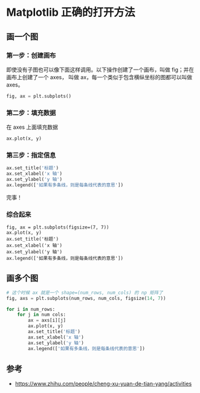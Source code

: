 # Matplotlib 正确的打开方法

## 画一个图

### 第一步：创建画布

即使没有子图也可以像下面这样调用。以下操作创建了一个画布，叫做 fig；并在画布上创建了一个 axes， 叫做 ax，每一个类似于包含横纵坐标的图都可以叫做 axes。

```python
fig, ax = plt.subplots()
```

### 第二步：填充数据

在 axes 上面填充数据

```python
ax.plot(x, y)
```

### 第三步：指定信息

```python
ax.set_title('标题')
ax.set_xlabel('x 轴')
ax.set_ylabel('y 轴')
ax.legend(['如果有多条线，则是每条线代表的意思'])
```

完事！

### 综合起来

```
fig, ax = plt.subplots(figsize=(7, 7))
ax.plot(x, y)
ax.set_title('标题')
ax.set_xlabel('x 轴')
ax.set_ylabel('y 轴')
ax.legend(['如果有多条线，则是每条线代表的意思'])
```

## 画多个图

```python
# 这个时候 ax 就是一个 shape=(num_rows, num_cols) 的 np 矩阵了
fig, axs = plt.subplots(num_rows, num_cols, figsize(14, 7))

for i in num_rows:
    for j in num cols:
        ax = axs[i][j]
        ax.plot(x, y)
        ax.set_title('标题')
        ax.set_xlabel('x 轴')
        ax.set_ylabel('y 轴')
        ax.legend(['如果有多条线，则是每条线代表的意思'])
```

## 参考

- https://www.zhihu.com/people/cheng-xu-yuan-de-tian-yang/activities